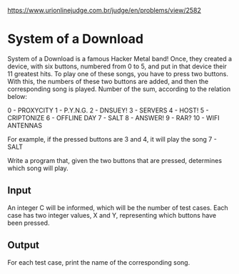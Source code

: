 https://www.urionlinejudge.com.br/judge/en/problems/view/2582

# System of a Download

System of a Download is a famous Hacker Metal band! Once, they created a
device, with six buttons, numbered from 0 to 5, and put in that device
their 11 greatest hits. To play one of these songs, you have to press two
buttons. With this, the numbers of these two buttons are added, and then
the corresponding song is played. Number of the sum, according to the relation
below:

0 - PROXYCITY
1 - P.Y.N.G.
2 - DNSUEY!
3 - SERVERS
4 - HOST!
5 - CRIPTONIZE
6 - OFFLINE DAY
7 - SALT
8 - ANSWER!
9 - RAR?
10 - WIFI ANTENNAS

For example, if the pressed buttons are 3 and 4, it will play the song 7 -
SALT

Write a program that, given the two buttons that are pressed, determines which
song will play.

## Input

An integer C will be informed, which will be the number of test cases. Each
case has two integer values, X and Y, representing which buttons have been
pressed.

## Output

For each test case, print the name of the corresponding song.
